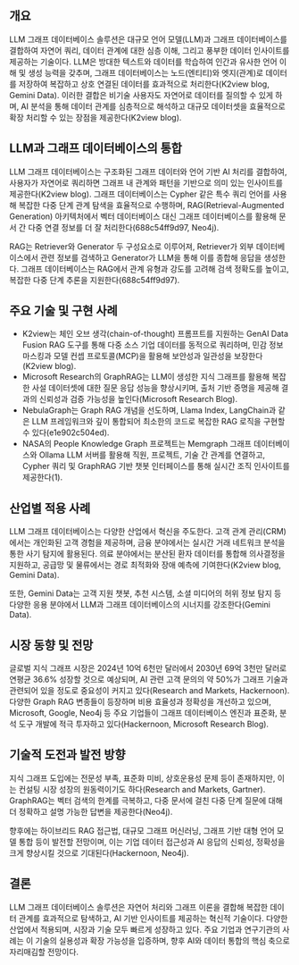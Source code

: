 ## 개요
LLM 그래프 데이터베이스 솔루션은 대규모 언어 모델(LLM)과 그래프 데이터베이스를 결합하여 자연어 쿼리, 데이터 관계에 대한 심층 이해, 그리고 풍부한 데이터 인사이트를 제공하는 기술이다. LLM은 방대한 텍스트와 데이터를 학습하여 인간과 유사한 언어 이해 및 생성 능력을 갖추며, 그래프 데이터베이스는 노드(엔티티)와 엣지(관계)로 데이터를 저장하여 복잡하고 상호 연결된 데이터를 효과적으로 처리한다(K2view blog, Gemini Data). 이러한 결합은 비기술 사용자도 자연어로 데이터를 질의할 수 있게 하며, AI 분석을 통해 데이터 관계를 심층적으로 해석하고 대규모 데이터셋을 효율적으로 확장 처리할 수 있는 장점을 제공한다(K2view blog).

## LLM과 그래프 데이터베이스의 통합
LLM 그래프 데이터베이스는 구조화된 그래프 데이터와 언어 기반 AI 처리를 결합하여, 사용자가 자연어로 쿼리하면 그래프 내 관계와 패턴을 기반으로 의미 있는 인사이트를 제공한다(K2view blog). 그래프 데이터베이스는 Cypher 같은 특수 쿼리 언어를 사용해 복잡한 다중 단계 관계 탐색을 효율적으로 수행하며, RAG(Retrieval-Augmented Generation) 아키텍처에서 벡터 데이터베이스 대신 그래프 데이터베이스를 활용해 문서 간 다중 연결 정보를 더 잘 처리한다(688c54ff9d97, Neo4j).

RAG는 Retriever와 Generator 두 구성요소로 이루어져, Retriever가 외부 데이터베이스에서 관련 정보를 검색하고 Generator가 LLM을 통해 이를 종합해 응답을 생성한다. 그래프 데이터베이스는 RAG에서 관계 유형과 강도를 고려해 검색 정확도를 높이고, 복잡한 다중 단계 추론을 지원한다(688c54ff9d97).

## 주요 기술 및 구현 사례
- K2view는 체인 오브 생각(chain-of-thought) 프롬프트를 지원하는 GenAI Data Fusion RAG 도구를 통해 다중 소스 기업 데이터를 동적으로 쿼리하며, 민감 정보 마스킹과 모델 컨셉 프로토콜(MCP)을 활용해 보안성과 일관성을 보장한다(K2view blog).
- Microsoft Research의 GraphRAG는 LLM이 생성한 지식 그래프를 활용해 복잡한 사설 데이터셋에 대한 질문 응답 성능을 향상시키며, 출처 기반 증명을 제공해 결과의 신뢰성과 검증 가능성을 높인다(Microsoft Research Blog).
- NebulaGraph는 Graph RAG 개념을 선도하며, Llama Index, LangChain과 같은 LLM 프레임워크와 깊이 통합되어 최소한의 코드로 복잡한 RAG 로직을 구현할 수 있다(e1e902c504ed).
- NASA의 People Knowledge Graph 프로젝트는 Memgraph 그래프 데이터베이스와 Ollama LLM 서버를 활용해 직원, 프로젝트, 기술 간 관계를 연결하고, Cypher 쿼리 및 GraphRAG 기반 챗봇 인터페이스를 통해 실시간 조직 인사이트를 제공한다(1).

## 산업별 적용 사례
LLM 그래프 데이터베이스는 다양한 산업에서 혁신을 주도한다. 고객 관계 관리(CRM)에서는 개인화된 고객 경험을 제공하며, 금융 분야에서는 실시간 거래 네트워크 분석을 통한 사기 탐지에 활용된다. 의료 분야에서는 분산된 환자 데이터를 통합해 의사결정을 지원하고, 공급망 및 물류에서는 경로 최적화와 장애 예측에 기여한다(K2view blog, Gemini Data).

또한, Gemini Data는 고객 지원 챗봇, 추천 시스템, 소셜 미디어의 허위 정보 탐지 등 다양한 응용 분야에서 LLM과 그래프 데이터베이스의 시너지를 강조한다(Gemini Data).

## 시장 동향 및 전망
글로벌 지식 그래프 시장은 2024년 10억 6천만 달러에서 2030년 69억 3천만 달러로 연평균 36.6% 성장할 것으로 예상되며, AI 관련 고객 문의의 약 50%가 그래프 기술과 관련되어 있을 정도로 중요성이 커지고 있다(Research and Markets, Hackernoon). 다양한 Graph RAG 변종들이 등장하며 비용 효율성과 정확성을 개선하고 있으며, Microsoft, Google, Neo4j 등 주요 기업들이 그래프 데이터베이스 엔진과 표준화, 분석 도구 개발에 적극 투자하고 있다(Hackernoon, Microsoft Research Blog).

## 기술적 도전과 발전 방향
지식 그래프 도입에는 전문성 부족, 표준화 미비, 상호운용성 문제 등이 존재하지만, 이는 컨설팅 시장 성장의 원동력이기도 하다(Research and Markets, Gartner). GraphRAG는 벡터 검색의 한계를 극복하고, 다중 문서에 걸친 다중 단계 질문에 대해 더 정확하고 설명 가능한 답변을 제공한다(Neo4j).

향후에는 하이브리드 RAG 접근법, 대규모 그래프 머신러닝, 그래프 기반 대형 언어 모델 통합 등이 발전할 전망이며, 이는 기업 데이터 접근성과 AI 응답의 신뢰성, 정확성을 크게 향상시킬 것으로 기대된다(Hackernoon, Neo4j).

## 결론
LLM 그래프 데이터베이스 솔루션은 자연어 처리와 그래프 이론을 결합해 복잡한 데이터 관계를 효과적으로 탐색하고, AI 기반 인사이트를 제공하는 혁신적 기술이다. 다양한 산업에서 적용되며, 시장과 기술 모두 빠르게 성장하고 있다. 주요 기업과 연구기관의 사례는 이 기술의 실용성과 확장 가능성을 입증하며, 향후 AI와 데이터 통합의 핵심 축으로 자리매김할 전망이다.